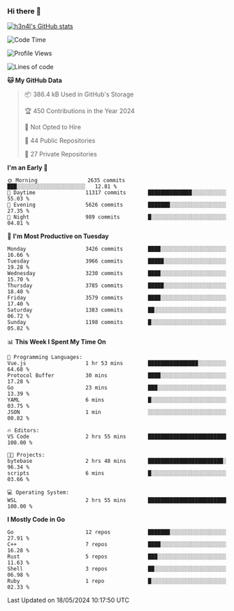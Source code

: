 ### Hi there 👋

[![h3n4l's GitHub stats](https://github-readme-stats.vercel.app/api?username=h3n4l&count_private=true&show_icons=true&theme=radical)](https://github.com/h3n4l/github-readme-stats)

<!--START_SECTION:waka-->
![Code Time](http://img.shields.io/badge/Code%20Time-1%2C869%20hrs%2039%20mins-blue)

![Profile Views](http://img.shields.io/badge/Profile%20Views-0-blue)

![Lines of code](https://img.shields.io/badge/From%20Hello%20World%20I%27ve%20Written-8.5%20million%20lines%20of%20code-blue)

**🐱 My GitHub Data** 

> 📦 386.4 kB Used in GitHub's Storage 
 > 
> 🏆 450 Contributions in the Year 2024
 > 
> 🚫 Not Opted to Hire
 > 
> 📜 44 Public Repositories 
 > 
> 🔑 27 Private Repositories 
 > 
**I'm an Early 🐤** 

```text
🌞 Morning                2635 commits        ███░░░░░░░░░░░░░░░░░░░░░░   12.81 % 
🌆 Daytime                11317 commits       ██████████████░░░░░░░░░░░   55.03 % 
🌃 Evening                5626 commits        ███████░░░░░░░░░░░░░░░░░░   27.35 % 
🌙 Night                  989 commits         █░░░░░░░░░░░░░░░░░░░░░░░░   04.81 % 
```
📅 **I'm Most Productive on Tuesday** 

```text
Monday                   3426 commits        ████░░░░░░░░░░░░░░░░░░░░░   16.66 % 
Tuesday                  3966 commits        █████░░░░░░░░░░░░░░░░░░░░   19.28 % 
Wednesday                3230 commits        ████░░░░░░░░░░░░░░░░░░░░░   15.70 % 
Thursday                 3785 commits        █████░░░░░░░░░░░░░░░░░░░░   18.40 % 
Friday                   3579 commits        ████░░░░░░░░░░░░░░░░░░░░░   17.40 % 
Saturday                 1383 commits        ██░░░░░░░░░░░░░░░░░░░░░░░   06.72 % 
Sunday                   1198 commits        █░░░░░░░░░░░░░░░░░░░░░░░░   05.82 % 
```


📊 **This Week I Spent My Time On** 

```text
💬 Programming Languages: 
Vue.js                   1 hr 53 mins        ████████████████░░░░░░░░░   64.68 % 
Protocol Buffer          30 mins             ████░░░░░░░░░░░░░░░░░░░░░   17.28 % 
Go                       23 mins             ███░░░░░░░░░░░░░░░░░░░░░░   13.39 % 
YAML                     6 mins              █░░░░░░░░░░░░░░░░░░░░░░░░   03.75 % 
JSON                     1 min               ░░░░░░░░░░░░░░░░░░░░░░░░░   00.82 % 

🔥 Editors: 
VS Code                  2 hrs 55 mins       █████████████████████████   100.00 % 

🐱‍💻 Projects: 
bytebase                 2 hrs 48 mins       ████████████████████████░   96.34 % 
scripts                  6 mins              █░░░░░░░░░░░░░░░░░░░░░░░░   03.66 % 

💻 Operating System: 
WSL                      2 hrs 55 mins       █████████████████████████   100.00 % 
```

**I Mostly Code in Go** 

```text
Go                       12 repos            ███████░░░░░░░░░░░░░░░░░░   27.91 % 
C++                      7 repos             ████░░░░░░░░░░░░░░░░░░░░░   16.28 % 
Rust                     5 repos             ███░░░░░░░░░░░░░░░░░░░░░░   11.63 % 
Shell                    3 repos             ██░░░░░░░░░░░░░░░░░░░░░░░   06.98 % 
Ruby                     1 repo              █░░░░░░░░░░░░░░░░░░░░░░░░   02.33 % 
```




 Last Updated on 18/05/2024 10:17:50 UTC
<!--END_SECTION:waka-->

